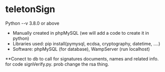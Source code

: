 # teletonSign

Python --v 3.8.0 or above

- Manually created in phpMySQL (we will add a code to create it in python)
- Libraries used: pip install(pymysql, ecdsa, cryptography, datetime, ....)
- Software: phpMySQL (for database), WampServer (run localhost)


**Conect to db to call for signatures documents, names and related info. for code signVerify.py. prob change the rsa thing.